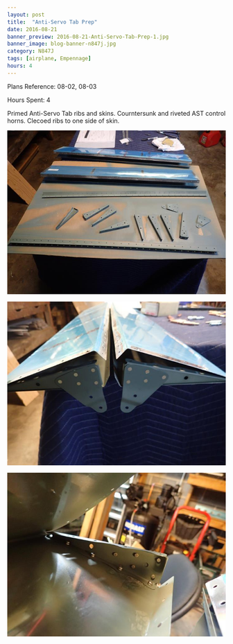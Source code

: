 ```yaml
---
layout: post
title:  "Anti-Servo Tab Prep"
date: 2016-08-21
banner_preview: 2016-08-21-Anti-Servo-Tab-Prep-1.jpg
banner_image: blog-banner-n847j.jpg
category: N847J
tags: [airplane, Empennage]
hours: 4
---
```


Plans Reference: 08-02, 08-03

Hours Spent: 4

Primed Anti-Servo Tab ribs and skins.  Courntersunk and riveted AST control horns.  Clecoed ribs to one side of skin.

![](/assets/images/2016-08-21-Anti-Servo-Tab-Prep-1.jpg)

![](/assets/images/2016-08-21-Anti-Servo-Tab-Prep-2.jpg)

![](/assets/images/2016-08-21-Anti-Servo-Tab-Prep-3.jpg)
